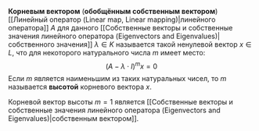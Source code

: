 **Корневым вектором** (**обобщённым собственным вектором**) [[Линейный оператор (Linear map, Linear mapping)|линейного оператора]] $A$ для данного [[Собственные векторы и собственные значения линейного оператора (Eigenvectors and Eigenvalues)|собственного значения]] $\lambda\in K$ называется такой ненулевой вектор $x\in L$, что для некоторого натурального числа $m$ имеет место:$$(A-\lambda\cdot I)^mx=0$$Если $m$ является наименьшим из таких натуральных чисел, то $m$ называется **высотой** корневого вектора $x$.

Корневой вектор высоты $m=1$ является [[Собственные векторы и собственные значения линейного оператора (Eigenvectors and Eigenvalues)|собственным вектором]].